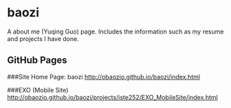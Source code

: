 # baozi
A about me (Yuqing Guo) page. Includes the information such as my resume and projects I have done.

## GitHub Pages
###Site Home Page: baozi
http://obaozio.github.io/baozi/index.html

###EXO (Mobile Site)
http://obaozio.github.io/baozi/projects/iste252/EXO_MobileSite/index.html
